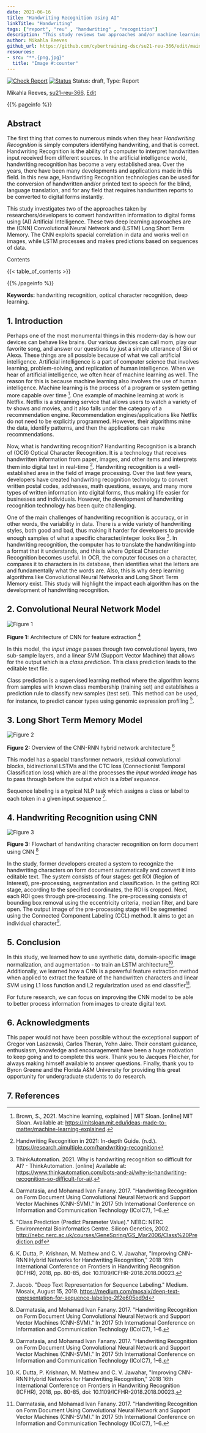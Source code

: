 ```yaml
---
date: 2021-06-16
title: "Handwriting Recognition Using AI"
linkTitle: "Handwriting"
tags: ["report", "reu" , "handwriting" , "recognition"]
description: "This study reviews two approaches and/or machine learning tools used by researchers/developers to convert handwritten information into digital forms using Artificial Intelligence."
author: Mikahla Reeves
github_url: https://github.com/cybertraining-dsc/su21-reu-366/edit/main/project/index.md
resources:
- src: "**.{png,jpg}"
  title: "Image #:counter"
---
```


[![Check Report](https://github.com/cybertraining-dsc/su21-reu-366/workflows/Check%20Report/badge.svg)](https://github.com/cybertraining-dsc/su21-reu-366/actions)
[![Status](https://github.com/cybertraining-dsc/su21-reu-366/workflows/Status/badge.svg)](https://github.com/cybertraining-dsc/su21-reu-366/actions)
Status: draft, Type: Report

Mikahla Reeves, [su21-reu-366](https://github.com/cybertraining-dsc/su21-reu-366), [Edit](https://github.com/cybertraining-dsc/su21-reu-366/blob/main/project/index.md)

{{% pageinfo %}}

## Abstract

The first thing that comes to numerous minds when they hear *Handwriting Recognition* is simply computers identifying handwriting,
and that is correct. Handwriting Recognition is the ability of a computer to interpret handwritten input received from different sources. 
In the artificial intelligence world, handwriting recognition has become a very established area. Over the years, there have been many 
developments and applications made in this field. In this new age, Handwriting Recognition technologies can be used for the conversion of
handwritten and/or printed text to speech for the blind, language translation, and for any field that requires handwritten reports to be 
converted to digital forms instantly.

This study investigates two of the approaches taken by researchers/developers to convert handwritten information to digital 
forms using (AI) Artificial Intelligence. These two deep learning approaches are the (CNN) Convolutional Neural Network and 
(LSTM) Long Short Term Memory. The CNN exploits spacial correlation in data and works well on images, while LSTM processes and makes 
predictions based on sequences of data. 

Contents

{{< table_of_contents >}}

{{% /pageinfo %}}

**Keywords:** handwriting recognition, optical character recognition, deep learning.

## 1. Introduction

Perhaps one of the most monumental things in this modern-day is how our devices can behave like brains. Our various devices can call mom, play our favorite song,
and answer our questions by just a simple utterance of Siri or Alexa. These things are all possible because of what we call artificial intelligence. Artificial
intelligence is a part of computer science that involves learning, problem-solving, and replication of human intelligence. When we hear of artificial intelligence,
we often hear of machine learning as well. The reason for this is because machine learning also involves the use of human intelligence. Machine learning is the
process of a program or system getting more capable over time [^2]. One example of machine learning at work is Netflix. Netflix is a streaming service that allows
users to watch a variety of tv shows and movies, and it also falls under the category of a recommendation engine. Recommendation engines/applications like Netflix
do not need to be explicitly programmed. However, their algorithms mine the data, identify patterns, and then the applications can make recommendations.

Now, what is handwriting recognition? Handwriting Recognition is a branch of (OCR) Optical Character Recognition. It is a technology that receives handwritten
information from paper, images, and other items and interprets them into digital text in real-time [^1]. Handwriting recognition is a well-established area in the
field of image processing. Over the last few years, developers have created handwriting recognition technology to convert written postal codes, addresses, math questions,
essays, and many more types of written information into digital forms, thus making life easier for businesses and individuals. However, the development of handwriting
recognition technology has been quite challenging.

One of the main challenges of handwriting recognition is accuracy, or in other words, the variability in data. There is a wide variety of handwriting styles, both good and bad, 
thus making it harder for developers to provide enough samples of what a specific character/integer looks like [^3]. In handwriting recognition, the computer has to translate 
the handwriting into a format that it understands, and this is where Optical Character Recognition becomes useful. In OCR, the computer focuses on a character, compares it to 
characters in its database, then identifies what the letters are and fundamentally what the words are. Also, this is why deep learning algorithms like Convolutional Neural 
Networks and Long Short Term Memory exist. This study will highlight the impact each algorithm has on the development of handwriting recognition.

## 2. Convolutional Neural Network Model 

![Figure 1](https://github.com/cybertraining-dsc/su21-reu-366/raw/main/project/images/CNN.jpg)

**Figure 1:**  Architecture of CNN for feature extraction [^4]

In this model, the *input image* passes through two convolutional layers, two sub-sample layers, and a linear SVM (Support Vector Machine) that allows for the output
which is a *class prediction*. This class prediction leads to the editable text file. 

Class prediction is a supervised learning method where the algorithm learns from samples with known class membership (training set) and establishes a 
prediction rule to classify new samples (test set). This method can be used, for instance, to predict cancer types using genomic expression profiling [^8].

## 3. Long Short Term Memory Model

![Figure 2](https://github.com/cybertraining-dsc/su21-reu-366/raw/main/project/images/LSTM.jpg)

**Figure 2:** Overview of the CNN-RNN hybrid network architecture [^6]

This model has a spacial transformer network, residual convolutional blocks, bidirectional LSTMs and the CTC loss (Connectionist Temporal Classification loss)
which are all the processes the *input worded image* has to pass through before the output which is a *label sequence*.

Sequence labeling is a typical NLP task which assigns a class or label to each token in a given input sequence [^9].

## 4. Handwriting Recognition using CNN

![Figure 3](https://github.com/cybertraining-dsc/su21-reu-366/raw/main/project/images/HRS.png)

**Figure 3:** Flowchart of handwriting character recognition on form document using CNN [^4]

In the study, former developers created a system to recognize the handwriting characters on form document automatically and convert it into editable text.
The system consists of four stages: get ROI (Region of Interest), pre-processing, segmentation and classification. In the getting ROI stage, according to 
the specified coordinates, the ROI is cropped. Next, each ROI goes through pre-processing. The pre-processing consists of bounding box removal using
the eccentricity criteria, median filter, and bare open. The output image of the pre-processing stage will be segmented using the Connected Component
Labeling (CCL) method. It aims to get an individual character[^4].

## 5. Conclusion

In this study, we learned how to use synthetic data, domain-specific image normalization, and augmentation - to train an LSTM architecture[^6]. 
Additionally, we learned how a CNN is a powerful feature extraction method when applied to extract the feature of the handwritten characters and 
linear SVM using L1 loss function and L2 regularization used as end classifier[^4].

For future research, we can focus on improving the CNN model to be able to better process information from images to create digital text. 

## 6. Acknowledgments

This paper would not have been possible without the exceptional support of Gregor von Laszewski, Carlos Theran, Yohn Jairo.
Their constant guidance, enthusiasm, knowledge and encouragement have been a huge motivation to keep going and to complete this work.
Thank you to Jacques Fleicher, for always making himself available to answer questions. Finally, thank you to Byron Greene
and the Florida A&M University for providing this great opportunity for undergraduate students to do research.

## 7. References

[^1]: Handwriting Recognition in 2021: In-depth Guide. (n.d.). <https://research.aimultiple.com/handwriting-recognition>

[^2]: Brown, S., 2021. Machine learning, explained | MIT Sloan. [online] MIT Sloan. Available at: <https://mitsloan.mit.edu/ideas-made-to-matter/machine-learning-explained>.

[^3]: ThinkAutomation. 2021. Why is handwriting recognition so difficult for AI? - ThinkAutomation. [online] Available at: <https://www.thinkautomation.com/bots-and-ai/why-is-handwriting-recognition-so-difficult-for-ai/>.

[^4]: Darmatasia, and Mohamad Ivan Fanany. 2017. "Handwriting Recognition on Form Document Using Convolutional Neural Network and Support Vector Machines (CNN-SVM)." In 2017 5th International Conference on Information and Communication Technology (ICoIC7), 1–6.

[^5]: Ramakrishnan, A. G. "The Magic of Automated Recognition of Handwriting." Current Science 107, no. 2 (2014): 159-60. <http://www.jstor.org/stable/24103112>

[^6]: K. Dutta, P. Krishnan, M. Mathew and C. V. Jawahar, "Improving CNN-RNN Hybrid Networks for Handwriting Recognition," 2018 16th International Conference on Frontiers in Handwriting Recognition (ICFHR), 2018, pp. 80-85, doi: 10.1109/ICFHR-2018.2018.00023.

[^7]: S, Preetha, Afrid I M, Karthik Hebbar P, and Nishchay S K. 2020. "Machine Learning for Handwriting Recognition." International Journal of Computer (IJC) 38 (1), 93-101. <https://ijcjournal.org/index.php/InternationalJournalOfComputer/article/view/1637>

[^8]: "Class Prediction (Predict Parameter Value)." NEBC: NERC Environmental Bioinformatics Centre. Silicon Genetics, 2002. <http://nebc.nerc.ac.uk/courses/GeneSpring/GS_Mar2006/Class%20Prediction.pdf>

[^9]: Jacob. "Deep Text Representation for Sequence Labeling." Medium. Mosaix, August 15, 2019. <https://medium.com/mosaix/deep-text-representation-for-sequence-labeling-2f2e605ed9d>
